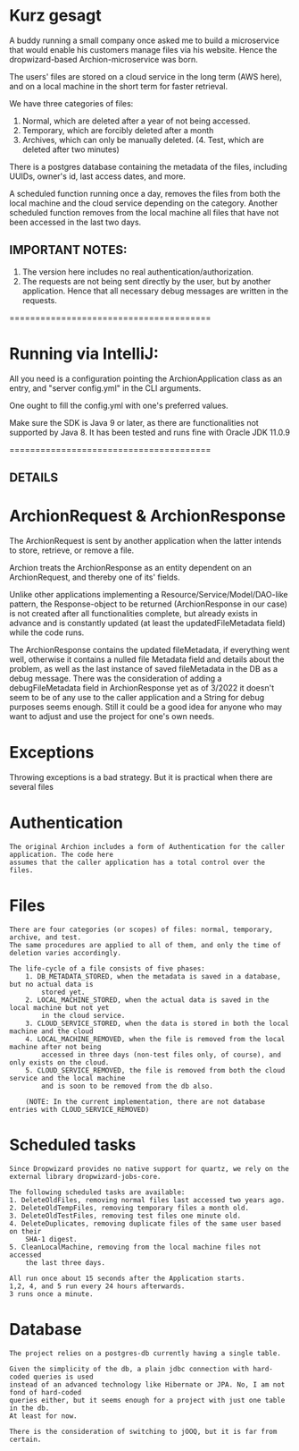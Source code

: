 
# Kurz gesagt

A buddy running a small company once asked me to build a microservice that would enable his customers manage files via his website.
Hence the dropwizard-based Archion-microservice was born.

The users' files are stored on a cloud service in the long term (AWS here), and on a local machine in the short term for faster retrieval.

We have three categories of files:
1. Normal, which are deleted after a year of not being accessed.
2. Temporary, which are forcibly deleted after a month
3. Archives, which can only be manually deleted.
(4. Test, which are deleted after two minutes)

There is a postgres database containing the metadata of the files, including UUIDs, owner's id, last access dates, and more.

A scheduled function running once a day, removes the files from both the local machine and the cloud service depending on the category.
Another scheduled function removes from the local machine all files that have not been accessed in the last two days.



## IMPORTANT NOTES:
1. The version here includes no real authentication/authorization.
2. The requests are not being sent directly by the user, but by another application. Hence that all necessary debug messages
   are written in the requests.


=======================================

# Running via IntelliJ:
All you need is a configuration pointing the ArchionApplication class as an entry, and "server config.yml" in the CLI arguments.

One ought to fill the config.yml with one's preferred values.

Make sure the SDK is Java 9 or later, as there are functionalities not supported by Java 8.
It has been tested and runs fine with Oracle JDK 11.0.9

=======================================

## DETAILS

# ArchionRequest & ArchionResponse
The ArchionRequest is sent by another  application when the latter intends to store, retrieve, or remove a file.

Archion treats the ArchionResponse as an entity dependent on an ArchionRequest, and  thereby one of its' fields.

Unlike other applications implementing a Resource/Service/Model/DAO-like pattern, the Response-object
to be returned (ArchionResponse in our case) is not created after all functionalities complete, but already
exists in advance and is constantly updated (at least the updatedFileMetadata field) while the code runs.

The ArchionResponse contains the updated fileMetadata, if everything went well, otherwise it contains a nulled
file Metadata field and details about the problem, as well as the last instance of saved fileMetadata in the DB
as a debug message. There was the consideration of adding a debugFileMetadata field in ArchionResponse
yet as of 3/2022 it doesn't seem to be of any use to the caller application and a String for debug
purposes seems enough. Still it could be a good idea for anyone who may want to adjust and use the project
for one's own needs.

# Exceptions
Throwing exceptions is a bad strategy. But it is practical when there are several files


# Authentication
    The original Archion includes a form of Authentication for the caller application. The code here
    assumes that the caller application has a total control over the files.


# Files
    There are four categories (or scopes) of files: normal, temporary, archive, and test.
    The same procedures are applied to all of them, and only the time of deletion varies accordingly.

    The life-cycle of a file consists of five phases:
        1. DB_METADATA_STORED, when the metadata is saved in a database, but no actual data is
            stored yet.
        2. LOCAL_MACHINE_STORED, when the actual data is saved in the local machine but not yet
            in the cloud service.
        3. CLOUD_SERVICE_STORED, when the data is stored in both the local machine and the cloud
        4. LOCAL_MACHINE_REMOVED, when the file is removed from the local machine after not being
            accessed in three days (non-test files only, of course), and only exists on the cloud.
        5. CLOUD_SERVICE_REMOVED, the file is removed from both the cloud service and the local machine
            and is soon to be removed from the db also.

        (NOTE: In the current implementation, there are not database entries with CLOUD_SERVICE_REMOVED)


# Scheduled tasks
    Since Dropwizard provides no native support for quartz, we rely on the
    external library dropwizard-jobs-core.

    The following scheduled tasks are available:
    1. DeleteOldFiles, removing normal files last accessed two years ago.
    2. DeleteOldTempFiles, removing temporary files a month old.
    3. DeleteOldTestFiles, removing test files one minute old.
    4. DeleteDuplicates, removing duplicate files of the same user based on their
        SHA-1 digest.
    5. CleanLocalMachine, removing from the local machine files not accessed
        the last three days.

    All run once about 15 seconds after the Application starts.
    1,2, 4, and 5 run every 24 hours afterwards.
    3 runs once a minute.


# Database
    The project relies on a postgres-db currently having a single table.

    Given the simplicity of the db, a plain jdbc connection with hard-coded queries is used
    instead of an advanced technology like Hibernate or JPA. No, I am not fond of hard-coded
    queries either, but it seems enough for a project with just one table in the db.
    At least for now.

    There is the consideration of switching to jOOQ, but it is far from certain.








